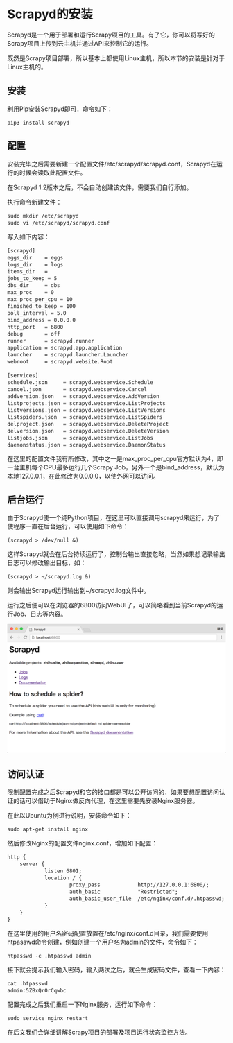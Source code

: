 # Scrapyd的安装

Scrapyd是一个用于部署和运行Scrapy项目的工具。有了它，你可以将写好的Scrapy项目上传到云主机并通过API来控制它的运行。

既然是Scrapy项目部署，所以基本上都使用Linux主机，所以本节的安装是针对于Linux主机的。

## 安装

利用Pip安装Scrapyd即可，命令如下：

```
pip3 install scrapyd
```

## 配置

安装完毕之后需要新建一个配置文件/etc/scrapyd/scrapyd.conf，Scrapyd在运行的时候会读取此配置文件。

在Scrapyd 1.2版本之后，不会自动创建该文件，需要我们自行添加。

执行命令新建文件：

```
sudo mkdir /etc/scrapyd
sudo vi /etc/scrapyd/scrapyd.conf
```

写入如下内容：

```
[scrapyd]
eggs_dir    = eggs
logs_dir    = logs
items_dir   =
jobs_to_keep = 5
dbs_dir     = dbs
max_proc    = 0
max_proc_per_cpu = 10
finished_to_keep = 100
poll_interval = 5.0
bind_address = 0.0.0.0
http_port   = 6800
debug       = off
runner      = scrapyd.runner
application = scrapyd.app.application
launcher    = scrapyd.launcher.Launcher
webroot     = scrapyd.website.Root

[services]
schedule.json     = scrapyd.webservice.Schedule
cancel.json       = scrapyd.webservice.Cancel
addversion.json   = scrapyd.webservice.AddVersion
listprojects.json = scrapyd.webservice.ListProjects
listversions.json = scrapyd.webservice.ListVersions
listspiders.json  = scrapyd.webservice.ListSpiders
delproject.json   = scrapyd.webservice.DeleteProject
delversion.json   = scrapyd.webservice.DeleteVersion
listjobs.json     = scrapyd.webservice.ListJobs
daemonstatus.json = scrapyd.webservice.DaemonStatus
```

在这里的配置文件我有所修改，其中之一是max_proc_per_cpu官方默认为4，即一台主机每个CPU最多运行几个Scrapy Job，另外一个是bind_address，默认为本地127.0.0.1，在此修改为0.0.0.0，以使外网可以访问。

## 后台运行

由于Scrapyd使一个纯Python项目，在这里可以直接调用scrapyd来运行，为了使程序一直在后台运行，可以使用如下命令：

```
(scrapyd > /dev/null &)
```

这样Scrapyd就会在后台持续运行了，控制台输出直接忽略，当然如果想记录输出日志可以修改输出目标，如：

```
(scrapyd > ~/scrapyd.log &)
```

则会输出Scrapyd运行输出到~/scrapyd.log文件中。

运行之后便可以在浏览器的6800访问WebUI了，可以简略看到当前Scrapyd的运行Job、日志等内容。

![](./assets/2017-06-06-00-12-28.png)

## 访问认证

限制配置完成之后Scrapyd和它的接口都是可以公开访问的，如果要想配置访问认证的话可以借助于Nginx做反向代理，在这里需要先安装Nginx服务器。

在此以Ubuntu为例进行说明，安装命令如下：

```
sudo apt-get install nginx
```

然后修改Nginx的配置文件nginx.conf，增加如下配置：

```
http {
    server {
            listen 6801;
            location / {
                    proxy_pass            http://127.0.0.1:6800/;
                    auth_basic            "Restricted";
                    auth_basic_user_file  /etc/nginx/conf.d/.htpasswd;
            }
    }
}
```
在这里使用的用户名密码配置放置在/etc/nginx/conf.d目录，我们需要使用htpasswd命令创建，例如创建一个用户名为admin的文件，命令如下：

```
htpasswd -c .htpasswd admin
```

接下就会提示我们输入密码，输入两次之后，就会生成密码文件，查看一下内容：

```
cat .htpasswd 
admin:5ZBxQr0rCqwbc
```

配置完成之后我们重启一下Nginx服务，运行如下命令：

```
sudo service nginx restart
```




在后文我们会详细讲解Scrapy项目的部署及项目运行状态监控方法。

